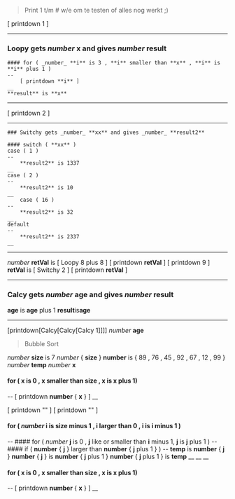 
> Print 1 t/m # w/e om te testen of alles nog werkt ;)

[ printdown 1 ]


---
### Loopy gets _number_ **x** and gives _number_ **result**
    #### for ( _number_ **i** is 3 , **i** smaller than **x** , **i** is **i** plus 1 )
    --
        [ printdown **i** ]
    __
    **result** is **x** 
___


[ printdown 2 ]


---
    ### Switchy gets _number_ **xx** and gives _number_ **result2**
    
    #### switch ( **xx** )
    case ( 1 )
    --
        **result2** is 1337
    __
    case ( 2 )
    --
        **result2** is 10
    __
	    case ( 16 )
    --
        **result2** is 32
    __
    default
    --
        **result2** is 2337
    __ 
___

_number_ **retVal** is [ Loopy 8 plus 8 ]
[ printdown **retVal** ]
[ printdown 9 ]
**retVal** is [ Switchy 2 ]
[ printdown **retVal** ]



---
### Calcy gets _number_ **age** and gives _number_ **result** 
**age** is **age** plus 1
**result**is**age**
___
[printdown[Calcy[Calcy[Calcy 1]]]]
_number_ **age**

>Bubble Sort

_number_ **size** is 7
_number_ { **size** } **number** is { 89 , 76 , 45 , 92 , 67 , 12 , 99 } 
_number_ **temp**
 _number_ **x**

#### for ( **x** is 0 , **x** smaller than **size** , **x** is **x** plus 1)
--
	[ printdown **number** { **x** } ]
__

[ printdown "" ]
[ printdown "" ]

#### for ( _number_ **i** is **size** minus 1 , **i** larger than 0 , **i** is **i** minus 1 )
--
	#### for ( _number_ **j** is 0 , **j** like or smaller than  **i** minus 1, **j** is **j** plus 1 )
	--
		#### if ( **number** { **j** } larger than **number** { **j**  plus 1 } )
		--
			**temp** is **number** { **j** }
			**number** { **j** } is **number** { **j** plus 1 }
			**number** { **j** plus 1 } is **temp**
		__
	__
__



#### for ( **x** is 0 , **x** smaller than **size** , **x** is **x** plus 1)
--
	[ printdown **number** { **x** } ]
__
